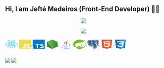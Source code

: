 ## Hi, I am Jefté Medeiros (Front-End Developer) 🤙🏼

<div align="center">
  <a href="https://github.com/JefteMedeiros">
  <p align="center">
    <img src="https://github-readme-stats.vercel.app/api/?username=JefteMedeiros&style=for-the-badge&title_color=F73C7B&text_color=F2F2F2&bg_color=393359&border_color=121111&show_icons=true&icon_color=F2F2F2&rank_icon=github"/>
  </p>
  <img height="180em" src="https://github-readme-stats.vercel.app/api/top-langs/?username=JefteMedeiros&layout=compact&langs_count=7&theme=dracula"/>
</div>
<div style="display: inline_block"><br>
  <img align="center" alt="Jeff-React" height="30" width="40" src="https://raw.githubusercontent.com/devicons/devicon/master/icons/react/react-original.svg">
  <img align="center" alt="Jeff-Js" height="30" width="40" src="https://raw.githubusercontent.com/devicons/devicon/master/icons/javascript/javascript-plain.svg">
  <img align="center" alt="Jeff-Ts" height="30" width="40" src="https://raw.githubusercontent.com/devicons/devicon/master/icons/typescript/typescript-plain.svg">
  <img align="center" alt="Jeff-NodeJS" height="30" width="40" src="https://raw.githubusercontent.com/devicons/devicon/master/icons/nodejs/nodejs-original.svg">
  <img align="center" alt="Jeff-Java" height="30" width="40" src="https://raw.githubusercontent.com/devicons/devicon/1119b9f84c0290e0f0b38982099a2bd027a48bf1/icons/java/java-original.svg">
  <img align="center" alt="Jeff-Spring" height="30" width="40" src="https://github.com/devicons/devicon/blob/master/icons/spring/spring-original.svg">
  <img align="center" alt="Jeff-Spring" height="30" width="40" src="https://github.com/devicons/devicon/blob/master/icons/postgresql/postgresql-original.svg">
  <img height="30" width="40" align="center" src="https://raw.githubusercontent.com/devicons/devicon/master/icons/html5/html5-original.svg" alt="Jeffao-html">
  <img height="30" width="40" align="center" src="https://raw.githubusercontent.com/devicons/devicon/master/icons/css3/css3-original.svg" alt="Jeffao-css">
</div>
  
  ##
 
<div> 
  <a href = "mailto:jefte.medeiros8@gmail.com"><img src="https://img.shields.io/badge/-Gmail-%23333?style=for-the-badge&logo=gmail&logoColor=white" target="_blank"></a>
  <a href="https://www.linkedin.com/in/jeftemedeiros/" target="_blank"><img src="https://img.shields.io/badge/-LinkedIn-%230077B5?style=for-the-badge&logo=linkedin&logoColor=white" target="_blank"></a>  
</div>
